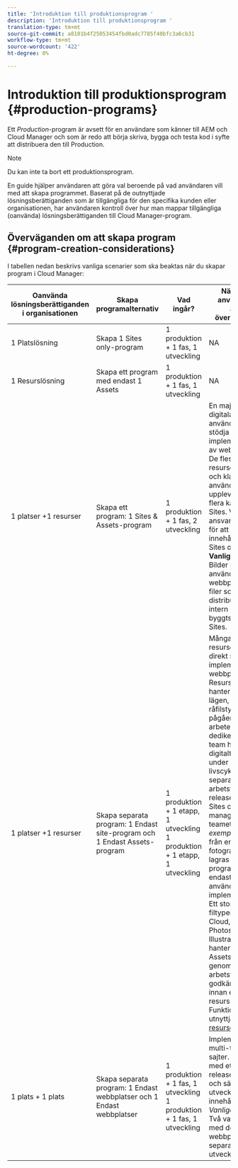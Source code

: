 ```yaml
---
title: 'Introduktion till produktionsprogram '
description: 'Introduktion till produktionsprogram '
translation-type: tm+mt
source-git-commit: a8101b4f25053454fbd0adc7785f40bfc3a6cb31
workflow-type: tm+mt
source-wordcount: '422'
ht-degree: 0%

---
```



# Introduktion till produktionsprogram {#production-programs}

Ett *Production*-program är avsett för en användare som känner till AEM och Cloud Manager och som är redo att börja skriva, bygga och testa kod i syfte att distribuera den till Production.

>[!NOTE]
>Du kan inte ta bort ett produktionsprogram.

En guide hjälper användaren att göra val beroende på vad användaren vill med att skapa programmet. Baserat på de outnyttjade lösningsberättiganden som är tillgängliga för den specifika kunden eller organisationen, har användaren kontroll över hur man mappar tillgängliga (oanvända) lösningsberättiganden till Cloud Manager-program.

## Överväganden om att skapa program {#program-creation-considerations}

I tabellen nedan beskrivs vanliga scenarier som ska beaktas när du skapar program i Cloud Manager:

| Oanvända lösningsberättiganden i organisationen | Skapa programalternativ | Vad ingår? | När du ska använda och andra överväganden |
|--- |--- |--- |--- |
| 1 Platslösning | Skapa 1 Sites only-program | 1 produktion + 1 fas, 1 utveckling | NA |
| 1 Resurslösning | Skapa ett program med endast 1 Assets | 1 produktion + 1 fas, 1 utveckling | NA |
| 1 platser +1 resurser | Skapa ett program: 1 Sites &amp; Assets-program | 1 produktion + 1 fas, 2 utveckling | En majoritet av de digitala resurserna används för att stödja implementeringen av webbplatser. De flesta digitala resurser är färdiga och klara att användas för upplevelser över flera kanaler via Sites. Vanligtvis ansvarar ett team för att hantera innehåll för både Sites och Assets. **Vanliga exempel**: Bilder som främst används för en webbplats. PDF-filer som ska distribueras via en intern portal som byggts in i AEM Sites. |
| 1 platser +1 resurser | Skapa separata program: 1 Endast site-program och 1 Endast Assets-program | 1 produktion + 1 etapp, 1 utveckling 1 produktion + 1 etapp, 1 utveckling | Många digitala resurser har inte direkt stöd för implementering av webbplatser. Resurser som hanteras är i olika lägen, inklusive råfilstyper och pågående arbeten. Ett dedikerat kreativt team hanterar digitalt material under sin egen livscykel och har separata arbetsflöden och releasecykler än Sites content management-teamet. *Vanliga exempel*: Råbilder från en fotografering lagras i Assets-programmet och endast ett fåtal används i Sites-implementeringen. Ett stort antal filtyper i Creative Cloud, som Photoshop och Illustrator, hanteras i AEM Assets och genomgår ett eget arbetsflöde för godkännande innan en färdig resurs genereras. Funktioner att utnyttja: [Anslutna resurser](https://experienceleague.adobe.com/docs/experience-manager-cloud-service/assets/admin/use-assets-across-connected-assets-instances.html?lang=en#overview-of-connected-assets) |
| 1 plats + 1 plats | Skapa separata program: 1 Endast webbplatser och 1 Endast webbplatser | 1 produktion + 1 fas, 1 utveckling<br>1 produktion + 1 fas, 1 utveckling | Implementering av multi-tenant-sajter. Flera sajter med ett eget releaseschema och särskilda utvecklings- och innehållsteam. *Vanliga exempel*: Två varumärken med dedikerade webbplatser och separata utvecklingsteam |


